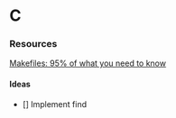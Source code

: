 # C


### Resources
[Makefiles: 95% of what you need to know](https://www.youtube.com/watch?v=DtGrdB8wQ_8)

#### Ideas
- [] Implement find
